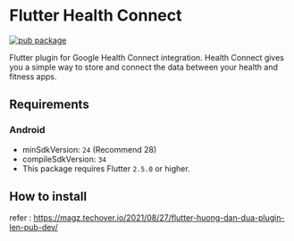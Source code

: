 # Flutter Health Connect
[![pub package](https://img.shields.io/badge/1.2.3-flutter__health__connect_downgrade-blue)](https://pub.dev/packages/flutter_health_connect_downgrade)

Flutter plugin for Google Health Connect integration. Health Connect gives you a simple way to store and connect the data between your health and fitness apps.


## Requirements

### Android

- minSdkVersion: `24` (Recommend 28)
- compileSdkVersion: `34`
- This package requires Flutter `2.5.0` or higher.

## How to install
refer : https://magz.techover.io/2021/08/27/flutter-huong-dan-dua-plugin-len-pub-dev/

